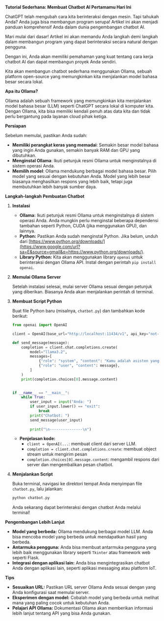 **Tutorial Sederhana: Membuat Chatbot AI Pertamamu Hari Ini**

ChatGPT telah mengubah cara kita berinteraksi dengan mesin. Tapi tahukah Anda? Anda juga bisa membangun program serupa! Artikel ini akan menjadi panduan komprehensif Anda dalam dunia pengembangan chatbot AI.

Mari mulai dari dasar! Artikel ini akan memandu Anda langkah demi langkah dalam membangun program yang dapat berinteraksi secara natural dengan pengguna.

Dengan ini, Anda akan memiliki pemahaman yang kuat tentang cara kerja chatbot AI dan dapat membangun proyek Anda sendiri.

Kita akan membangun chatbot sederhana menggunakan Ollama, sebuah platform open-source yang memungkinkan kita menjalankan model bahasa besar secara lokal.


**Apa itu Ollama?**

Ollama adalah sebuah framework yang memungkinkan kita menjalankan model bahasa besar (LLM) seperti ChatGPT secara lokal di komputer kita. Dengan Ollama, kita bisa memiliki kendali penuh atas data kita dan tidak perlu bergantung pada layanan cloud pihak ketiga.


**Persiapan**

Sebelum memulai, pastikan Anda sudah:

* **Memiliki perangkat keras yang memadai**: Semakin besar model bahasa yang ingin Anda gunakan, semakin banyak RAM dan GPU yang dibutuhkan.
* **Menginstal Ollama**: Ikuti petunjuk resmi Ollama untuk menginstalnya di sistem operasi Anda.
* **Memilih model**: Ollama mendukung berbagai model bahasa besar. Pilih model yang sesuai dengan kebutuhan Anda. Model yang lebih besar biasanya menghasilkan respons yang lebih baik, tetapi juga membutuhkan lebih banyak sumber daya.



**Langkah-langkah Pembuatan Chatbot**

1.  **Instalasi**

      * **Ollama:** Ikuti petunjuk resmi Ollama untuk menginstalnya di sistem operasi Anda. Anda mungkin perlu menginstal beberapa dependensi tambahan seperti Python, CUDA (jika menggunakan GPU), dan lainnya.
      * **Python:** Pastikan Anda sudah menginstal Python. Jika belum, unduh dari [https://www.python.org/downloads/](https://www.google.com/url?sa=E&source=gmail&q=https://www.python.org/downloads/).
      * **Library Python:** Kita akan menggunakan library `openai` untuk berinteraksi dengan Ollama API. Instal dengan perintah `pip install openai`.

2.  **Memulai Ollama Server**

    Setelah instalasi selesai, mulai server Ollama sesuai dengan petunjuk yang diberikan. Biasanya Anda akan menjalankan perintah di terminal.

3.  **Membuat Script Python**

    Buat file Python baru (misalnya, `chatbot.py`) dan tambahkan kode berikut:

    ```python
    from openai import OpenAI

    client = OpenAI(base_url="http://localhost:11434/v1", api_key="not-needed")

    def send_message(message):    
        completion = client.chat.completions.create(
            model="llama3.2",
            messages=[
                {"role": "system", "content": "Kamu adalah asisten yang sangat membantu."},
                {"role": "user", "content": message},
            ]
        )
        print(completion.choices[0].message.content)

        
    if __name__ == "__main__":
        while True:
            user_input = input("Anda: ")
            if user_input.lower() == "exit":
                break
            print("Chatbot: ")
            send_message(user_input)
            
            print("\n---------------\n")
    ```

      * **Penjelasan kode:**
          * `client = OpenAI(...`: membuat client dari server LLM.          
          * `completion = client.chat.completions.create`: membuat object stream untuk mengirim pesan
          * `completion.choices[0].message.content`: mengambil respons dari server dan mengembalikan pesan chatbot.

4.  **Menjalankan Script**

    Buka terminal, navigasi ke direktori tempat Anda menyimpan file `chatbot.py`, lalu jalankan:

    ```bash
    python chatbot.py
    ```

    Anda sekarang dapat berinteraksi dengan chatbot Anda melalui terminal\!

**Pengembangan Lebih Lanjut**

  * **Model yang berbeda:** Ollama mendukung berbagai model LLM. Anda bisa mencoba model yang berbeda untuk mendapatkan hasil yang berbeda.
  * **Antarmuka pengguna:** Anda bisa membuat antarmuka pengguna yang lebih baik menggunakan library seperti `Tkinter` atau framework web seperti Flask.
  * **Integrasi dengan aplikasi lain:** Anda bisa mengintegrasikan chatbot Anda dengan aplikasi lain, seperti aplikasi messaging atau platform IoT.

**Tips**

  * **Sesuaikan URL:** Pastikan URL server Ollama Anda sesuai dengan yang Anda konfigurasi saat memulai server.
  * **Eksperimen dengan model:** Cobalah model yang berbeda untuk melihat mana yang paling cocok untuk kebutuhan Anda.
  * **Pelajari API Ollama:** Dokumentasi Ollama akan memberikan informasi lebih lanjut tentang API yang bisa Anda gunakan.

